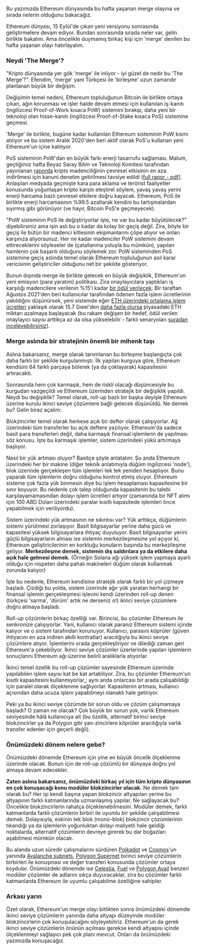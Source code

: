 Bu yazımızda Ethereum dünyasında bu hafta yaşanan merge olayına ve sırada nelerin olduğunu bakacağız. 

Ethereum dünyası, 15 Eylül'de çıkan yeni versiyonu sonrasında geliştirmelere devam ediyor. Bundan sonrasında sırada neler var, gelin birlikte bakalım. Ama öncelikle duymamış birkaç kişi için 'merge' denilen bu hafta yaşanan olayı hatırlayalım. 

### Neydi 'The Merge'?
"Kripto dünyasında yer gök 'merge' ile inliyor - iyi güzel de nedir bu 'The Merge'?". Efendim, 'merge' yani Türkçesi ile 'birleşme' uzun zamandır planlanan büyük bir değişim. 

Değişimin temel nedeni, Ethereum topluluğunun Bitcoin ile birlikte ortaya çıkan, ağın korunması ve işler halde devam etmesi için kullanılan iş-kanıtı (ingilizcesi Proof-of-Work kısaca PoW) sistemini bırakıp, daha yeni bir teknoloji olan hisse-kanıtı (ingilizcesi Proof-of-Stake kısaca PoS) sistemine geçmesi. 

'Merge' ile birlikte, bugüne kadar kullanılan Ethereum sisteminin PoW kısmı atılıyor ve bu sistem Aralık 2020'den beri aktif olarak PoS'u kullanan  yeni Ethereum'un içine katılıyor. 

PoS sisteminin PoW'dan en büyük farkı enerji tasarrufu sağlaması. Malum, geçtiğimiz hafta Beyaz Saray Bilim ve Teknoloji Komitesi tarafından yayınlanan [raporda](https://www.coindesk.com/policy/2022/09/08/crypto-mining-energy-implications-need-further-study-white-house-report-says/) kripto madenciliğinin çevresel etkisinin en aza indirilmesi için kanuni denetim getirilmesi tavsiye edildi ([full rapor - pdf](https://www.whitehouse.gov/wp-content/uploads/2022/09/09-2022-Crypto-Assets-and-Climate-Report.pdf)]. Anlaşılan medyada geçmişte kara para aklama ve terörist faaliyetler konusunda yoğunlaşan kripto karşıtı eleştirel söylem, yavaş yavaş yerini enerji harcama bazlı çevresel etkilere doğru kayacak. Ethereum, PoS ile birlikte enerji harcamasının %99.5 azaltarak kendini bu tartışmalardan sıyırmış gibi görünüyor (ve hayır, Bitcoin PoS'e geçmeyecek). 

"PoW sisteminin PoS ile değiştiriyorlar işte, ne var bu kadar büyütülecek?" diyebilirsiniz ama işin aslı bu o kadar da kolay bir geçiş değil. Zira, böyle bir geçiş ile bütün bir madenci kitlesinin ekipmanlarını çöpe atıyor ve onları karşınıza alıyorsunuz. Her ne kadar madenciler PoW sistemini devam ettireceklerini söyleseler de (çatallanma yoluyla bu mümkün), yapılan hamlenin çok başarılı olduğunu söylemek zor. PoW sisteminden PoS sistemine geçiş aslında temel olarak Ethereum topluluğunun asıl karar vericisinin geliştiriciler olduğunu net bir şekilde gösteriyor. 

Bunun dışında merge ile birlikte gelecek en büyük değişiklik, Ethereum'un yeni emisyon (para yaratım) politikası. Zira onaylayıcılara yaptıkları iş karşılığı madencilere verilenin %15'i kadar [bir ödül verilecek](https://docs.ethhub.io/ethereum-roadmap/ethereum-2.0/eth-2.0-economics/#staking-rewards). Bir taraftan Ağustos 2021'den beri kullanıcılar tarafından ödenen fazla işlem ücretlerinin yakıldığını düşünürsek, yeni sistemde eğer [ETH üzerindeki ortalama işlem ücretleri](https://ycharts.com/indicators/ethereum_average_gas_price) yaklaşık olarak 15.7 Gwei'den [daha fazla olursa](https://twitter.com/TobbyKitty/status/1568498284532224000) piyasadaki ETH miktarı azalmaya başlayacak (bu rakam değişen bir hedef, ödül verilen onaylayıcı sayısı arttıkça az da olsa yükselebilir - farklı senaryoları [şuradan inceleyebilirsiniz](https://ultrasound.money/)).

### Merge aslında bir stratejinin önemli bir mihenk taşı 

Aslına bakarsanız, merge olarak tanımlanan bu birleşme başlangıçta çok daha farklı bir şekilde kurgulanmıştı. İlk yapılan kurguya göre, Ethereum kendisini 64 farklı parçaya bölerek (ya da çoklayarak) kapasitesini artıracaktı. 

Sonrasında hem çok karmaşık, hem de riskli olacağı düşüncesiyle bu kurgudan vazgeçildi ve Ethereum üzerinden stratejik bir değişiklik yapıldı. Neydi bu değişiklik? Temel olarak, roll-up bazlı bir başka deyişle Ethereum üzerine kurulu ikinci seviye çözümlere bağlı gelecek düşünüldü. Ne demek bu? Gelin biraz açalım: 

Blokzincirler temel olarak herkese açık bir defter olarak çalışıyorlar. Ağ üzerindeki tüm transferler bu açık deftere yazılıyor. Ethereum'da sadece basit para transferleri değil, daha karmaşık finansal işlemlerin de yapılması söz konusu. İşte bu karmaşık işlemler, sistem üzerindeki yükü artırmaya başlıyor. 

Nasıl bir yük artması oluyor? Basitçe şöyle anlatalım: Şu anda Ethereum üzerindeki her bir makine (diğer teknik anlatımıyla düğüm ingilizcesi 'node'), blok üzerinde gerçekleşen tüm işlemleri tek tek yeniden hesaplıyor. Bunu yaparak tüm işlemlerin doğru olduğunu kontrol etmiş oluyor.  Ethereum sisteme çok fazla yük binmesin diye bu işlem hesaplaması kapasitesine bir sınır koyuyor. Bu nedenle çok talep olduğunda kapasitenin bu talebi karşılayamamasından dolayı işlem ücretleri artıyor (zamanında bir NFT alımı için 100 ABD Doları üzerindeki paralar kısıtlı kapasitede işlemleri önce yapabilmek için veriliyordu). 

Sistem üzerindeki yük artmasının ne sıkıntısı var? Yük arttıkça, düğümlerin sistemi yürütmesi zorlaşıyor. Basit bilgisayarlar yerine daha gücü ve kapasitesi yüksek bilgisayarlara ihtiyaç duyuluyor. Basit bilgisayarlar yerini güçlü bilgisayarların alması ise sistemin merkezileşmesine yol açıyor ki, Ethereum geliştiricilerinin en korktuğu konuların başında bu merkezileşme geliyor. **Merkezileşme demek, sistemin dış saldırılara ya da etkilere daha açık hale gelmesi demek.** (Örneğin Solana ağı yüksek işlem yapmaya ayarlı olduğu için nispeten daha pahalı makineleri düğüm olarak kullanmak zorunda kalıyor)

İşte bu nedenle, Ethereum kendisine stratejik olarak farklı bir yol çizmeye başladı. Çizdiği bu yolda, sistem üzerinde ağır yük yaratan herhangi bir finansal işlemin gerçekleşmesi işlevini kendi üzerinden roll-up denen (türkçesi 'sarma', 'dürüm' artık ne derseniz o!) ikinci seviye çözümlere doğru atmaya başladı. 

Roll-up çözümlerin birkaç özelliği var. Birincisi, bu çözümler Ethereum ile senkronize çalışıyorlar. Yani, kullanıcı olarak paranız Ethereum sistemi içinde kalıyor ve o sistem tarafından korunuyor. Kullanıcı, parasını köprüler (güven ihtiyacını en aza indiren akıllı kontratlar) aracılığıyla bu ikinci seviye çözümlere atıyor. İşlemlerini orada gerçekleştiriyor ve dilediği zaman geri Ethereum'a çekebiliyor. İkinci seviye çözümler üzerlerinde yapılan işlemlerin sonuçlarını Ethereum ağı üzerine belirli aralıklarla atıyorlar.

İkinci temel özellik bu roll-up çözümler sayesinde Ethereum üzerinde yapılabilen işlem sayısı kat be kat artabiliyor. Zira, bu çözümler Ethereum'un kısıtlı kapasitesini kullanmıyorlar,; aynı anda onlarcası bir arada çalışabildiği için paralel olarak ölçeklenme sağlıyorlar. Kapasitenin artması, kullanıcı açısından daha ucuza işlem yapabilmeyi olanaklı hale getiriyor. 

Peki ya bu ikinci seviye çözümde bir sorun oldu ve çözüm çalışmamaya başladı? O zaman ne olacak? Çok büyük bir sorun yok, varlık Ethereum seviyesinde hâlâ kullanıcıya ait (bu özellik, alternatif birinci seviye blokzincirler ya da Polygon gibi yan-zincirlere köprüler aracılığıyla varlık transfer edenler için geçerli değil). 

### Önümüzdeki dönem nelere gebe?

Önümüzdeki dönemde Ethereum için yine en büyük öncelik ölçeklenme üzerinde olacak. Bunun için de roll-up çözümlü bir dünyaya doğru yol almaya devam edecekler. 

**Zaten aslına bakarsanız, önümüzdeki birkaç yıl için tüm kripto dünyasının en çok konuşacağı konu modüler blokzincirler olacak.** Ne demek tam olarak bu? Her işi kendi başına yapan blokzincir altyapıları yerine bu altyapının farklı katmanlarında uzmanlaşmış yapılar. Ne sağlayacak bu? Öncelikle blokzincirlerin rahatça ölçeklenebilmesini. Modüler demek, farklı katmanlarda farklı çözümlerin birbiri ile uyumlu bir şekilde çalışabilmesi demek. Dolayısıyla, eskinin tek blok (mono-blok) blokzincir çözümlerinin tıkandığı ya da işlemlerin yoğunluktan dolayı maliyetli hale geldiği noktalarda, alternatif çözümlerin devreye girerek bu dar boğazları aşabilmesi mümkün olacak. 

Bu alanda uzun süredir çalışmalarını sürdüren [Polkadot](https://polkadot.network/) ve [Cosmos](https://cosmos.network/intro/)'un yanında [Avalanche subnets](https://docs.avax.network/subnets), [Polygon Supernet](https://blog.polygon.technology/introducing-polygon-supernets-powered-by-polygon-edge-100m-ecosystem-fund/) birinci seviye çözümlerin birbirleri ile konuşması ve değer transferi konusunda çözümler ortaya koydular. Önümüzdeki dönemde ise [Celestia](https://celestia.org/), [Fuel](https://www.fuel.network/) ve [Polygon Avail](https://polygon.technology/solutions/polygon-avail/) benzeri modüler çözümler de adlarını sıkça duyuracaklar, zira bu çözümler farklı katmanlarda Ethereum ile uyumlu çalışabilme özelliğine sahipler. 

### Arkası yarın

Özet olarak, Ethereum'un merge olayı bittikten sonra önümüzdeki dönemde ikinci seviye çözümlerin yanında daha altyapı düzeyinde modüler blokzincirlerin çok konuşulacağını söyleyebiliriz. Ethereum'un da gerek ikinci seviye çözümlerin önünün açılması gerekse kendi altyapısı içinde ölçeklenmeyi sağlayıcı pek çok planı mevcut. Onları da önümüzdeki yazımızda konuşacağız. 
